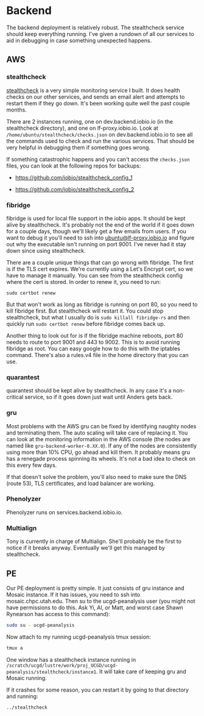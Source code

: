 # Backend

The backend deployment is relatively robust. The stealthcheck service should
keep everything running. I've given a rundown of all our services to aid in
debugging in case something unexpected happens.


## AWS


### stealthcheck

[stealthcheck][0] is a very simple monitoring service I built. It does health
checks on our other services, and sends an email alert and attempts to restart
them if they go down. It's been working quite well the past couple months.

There are 2 instances running, one on dev.backend.iobio.io (in the stealthcheck
directory), and one on lf-proxy.iobio.io. Look at
`/home/ubuntu/stealthcheck/checks.json` on dev.backend.iobio.io to see all the
commands used to check and run the various services. That should be very
helpful in debugging them if something goes wrong.

If something catastrophic happens and you can't access the `checks.json` files,
you can look at the following repos for backups:

* https://github.com/iobio/stealthcheck_config_1

* https://github.com/iobio/stealthcheck_config_2


### fibridge

fibridge is used for local file support in the iobio apps. It should be kept
alive by stealthcheck. It's probably not the end of the world if it goes down
for a couple days, though we'll likely get a few emails from users. If you
want to debug it you'll need to ssh into ubuntu@lf-proxy.iobio.io and figure
out why the executable isn't running on port 9001. I've never had it stay down
since using stealthcheck.

There are a couple unique things that can go wrong with fibridge. The first
is if the TLS cert expires. We're currently using a Let's Encrypt cert,
so we have to manage it manually. You can see from the stealthcheck config
where the cert is stored. In order to renew it, you need to run:

```
sudo certbot renew
```

But that won't work as long as fibridge is running on port 80, so you
need to kill fibridge first. But stealthcheck will restart it. You could
stop stealthcheck, but what I usually do is `sudo killall fibridge-rs`
and then quickly run `sudo certbot renew` before fibridge comes back
up.

Another thing to look out for is if the fibridge machine reboots, port
80 needs to route to port 9001 and 443 to 9002. This is to avoid
running fibridge as root. You can easy google how to do this with 
the iptables command. There's also a rules.v4 file in the home directory
that you can use.


### quarantest

quarantest should be kept alive by stealthcheck. In any case it's a
non-critical service, so if it goes down just wait until Anders gets back.


### gru

Most problems with the AWS gru can be fixed by identifying naughty nodes and
terminating them. The auto scaling will take care of replacing it. You can look
at the monitoring information in the AWS console (the nodes are named like
`gru-backend-worker-0.XX.0`). If any of the nodes are consistently using more
than 10% CPU, go ahead and kill them. It probably means gru has a renegade
process spinning its wheels. It's not a bad idea to check on this every few
days.

If that doesn't solve the problem, you'll also need to make sure the DNS
(route 53), TLS certificates, and load balancer are working.


### Phenolyzer

Phenolyzer runs on services.backend.iobio.io.


### Multialign

Tony is currently in charge of Multialign. She'll probably be the first to
notice if it breaks anyway. Eventually we'll get this managed by stealthcheck.


## PE

Our PE deployment is pretty simple. It just consists
of gru instance and Mosaic instance. If it has issues, you need to ssh into
mosaic.chpc.utah.edu. Then su to the ucgd-peanalysis user (you might not have
permissions to do this. Ask Yi, Al, or Matt, and worst case Shawn Rynearson has
access to this command):

```bash
sudo su - ucgd-peanalysis
```

Now attach to my running ucgd-peanalysis tmux session:

```bash
tmux a
```

One window has a stealthcheck instance running in
`/scratch/ucgd/lustre/work/proj_UCGD/ucgd-peanalysis/stealthcheck/instance1`.
It will take care of keeping gru and Mosaic running.

If it crashes for some reason, you can restart it by going to that directory
and running:

```bash
../stealthcheck
```

[0]: https://github.com/anderspitman/stealthcheck
